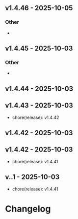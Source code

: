 ## v1.4.46 - 2025-10-05

### Other
- 


## v1.4.45 - 2025-10-03

### Other
- 


## v1.4.44 - 2025-10-03


## v1.4.43 - 2025-10-03
- chore(release): v1.4.42

## v1.4.42 - 2025-10-03


## v1.4.42 - 2025-10-03
- chore(release): v1.4.41

## v..1 - 2025-10-03
- chore(release): v1.4.41

# Changelog

<!-- generated by git-cliff -->
